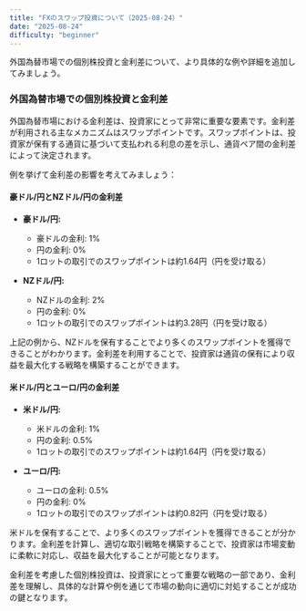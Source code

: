 ```yaml
---
title: "FXのスワップ投資について（2025-08-24）"
date: "2025-08-24"
difficulty: "beginner"
---
```


外国為替市場での個別株投資と金利差について、より具体的な例や詳細を追加してみましょう。

### 外国為替市場での個別株投資と金利差

外国為替市場における金利差は、投資家にとって非常に重要な要素です。金利差が利用される主なメカニズムはスワップポイントです。スワップポイントは、投資家が保有する通貨に基づいて支払われる利息の差を示し、通貨ペア間の金利差によって決定されます。

例を挙げて金利差の影響を考えてみましょう：

#### 豪ドル/円とNZドル/円の金利差

- **豪ドル/円:**
  - 豪ドルの金利: 1%
  - 円の金利: 0%
  - 1ロットの取引でのスワップポイントは約1.64円（円を受け取る）

- **NZドル/円:**
  - NZドルの金利: 2%
  - 円の金利: 0%
  - 1ロットの取引でのスワップポイントは約3.28円（円を受け取る）

上記の例から、NZドルを保有することでより多くのスワップポイントを獲得できることがわかります。金利差を利用することで、投資家は通貨の保有により収益を最大化する戦略を構築することができます。

#### 米ドル/円とユーロ/円の金利差

- **米ドル/円:**
  - 米ドルの金利: 1%
  - 円の金利: 0.5%
  - 1ロットの取引でのスワップポイントは約1.64円（円を受け取る）

- **ユーロ/円:**
  - ユーロの金利: 0.5%
  - 円の金利: 0%
  - 1ロットの取引でのスワップポイントは約0.82円（円を受け取る）

米ドルを保有することで、より多くのスワップポイントを獲得できることが分かります。金利差を計算し、適切な取引戦略を構築することで、投資家は市場変動に柔軟に対応し、収益を最大化することが可能となります。

金利差を考慮した個別株投資は、投資家にとって重要な戦略の一部であり、金利差を理解し、具体的な計算や例を通じて市場の動向に適切に対処することが成功の鍵となります。
